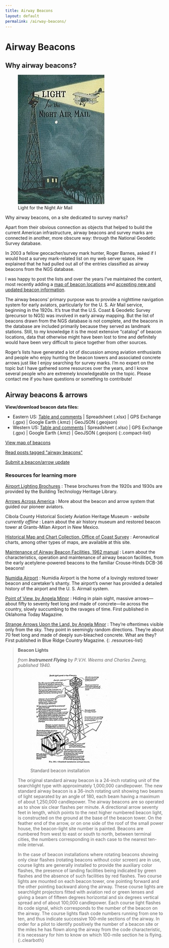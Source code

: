 ```yaml
---
title: Airway Beacons
layout: default
permalink: /airway-beacons/
---
```


# Airway Beacons

## Why airway beacons?

<figure class="alignright">
    <img src="/assets/img/beacon-light-ad.jpg" alt="Airway beacon ad" title="Airway beacon ad">
    <figcaption>Light for the Night Air Mail</figcaption>
</figure>

Why airway beacons, on a site dedicated to survey marks?

Apart from their obvious connection as objects that helped to build the current American infrastructure, airway beacons and survey marks are connected in another, more obscure way: through the National Geodetic Survey database.

In 2003 a fellow geocacher/survey mark hunter, Roger Barnes, asked if I would host a survey mark-related list on my web server space. He explained that he had pulled out all of the entries classified as airway beacons from the NGS database.

I was happy to post the lists and over the years I’ve maintained the content, most recently adding a [map of beacon locations](/map-of-ngs-airway-beacons/) and [accepting new and updated beacon information](https://docs.google.com/forms/d/1EKyr6-Rn8cV7G80a26fFmRQodGSHXonWXg9L938J7aI/viewform?embedded=true).

The airway beacons’ primary purpose was to provide a nighttime navigation system for early aviators, particularly for the U. S. Air Mail service, beginning in the 1920s. It’s true that the U.S. Coast & Geodetic Survey (precursor to NGS) was involved in early airway mapping. But the list of beacons drawn from the NGS database is not complete, and the beacons in the database are included primarily because they served as landmark stations. Still, to my knowledge it is the most extensive “catalog” of beacon locations, data that otherwise might have been lost to time and definitely would have been very difficult to piece together from other sources.

Roger’s lists have generated a lot of discussion among aviation enthusiasts and people who enjoy hunting the beacon towers and associated concrete arrows just like I enjoy searching for survey marks. I’m no expert on the topic but I have gathered some resources over the years, and I know several people who are extremely knowledgeable on the topic. Please contact me if you have questions or something to contribute!

## Airway beacons & arrows

**View/download beacon data files:**
- Eastern US: [Table and comments](/airway-beacons-list-eastern-u-s/) \| Spreadsheet (.xlsx) \| GPS Exchange (.gpx) \| Google Earth (.kmz) \| GeoJSON (.geojson)
- Western US: [Table and comments](/airway-beacons-list-western-u-s/) \| Spreadsheet (.xlsx) \| GPS Exchange (.gpx) \| Google Earth (.kmz) \| GeoJSON (.geojson)
{:.compact-list}

[View map of beacons](/map-of-ngs-airway-beacons/)

[Read posts tagged "airway beacons"](/tags/#airway%20beacons)

[Submit a beacon/arrow update](https://docs.google.com/forms/d/1EKyr6-Rn8cV7G80a26fFmRQodGSHXonWXg9L938J7aI/viewform?embedded=true)

### Resources for learning more

[Airport Lighting Brochures](https://archive.org/details/buildingtechnologyheritagelibrary?tab=collection&query=airport+lighting)
: These brochures from the 1920s and 1930s are provided by the Building Technology Heritage Library.

[Arrows Across America](http://www.dreamsmithphotos.com/arrow/)
: More about the beacon and arrow system that guided our pioneer aviators.

Cibola County Historical Society Aviation Heritage Museum - _website currently offline_
: Learn about the air history museum and restored beacon tower at Grants-Milan Airport in New Mexico.

[Historical Map and Chart Collection, Office of Coast Survey](https://historicalcharts.noaa.gov/)
: Aeronautical charts, among other types of maps, are available at this site.

[Maintenance of Airway Beacon Facilities, 1962 manual](/assets/docs/publications/Maintenance-of-Airway-Beacon-Facilities.pdf)
: Learn about the characteristics, operation and maintenance of airway beacon facilities, from the early acetylene-powered beacons to the familiar Crouse-Hinds DCB-36 beacons!

[Numidia Airport](http://numidiaairport.com/numidiaairport.html)
: Numidia Airport is the home of a lovingly restored tower beacon and caretaker’s shanty. The airport’s owner has provided a detailed history of the airport and the U. S. Airmail system.

[Point of View, by Angela Minor](https://angelaminor.com/wp-content/uploads/2022/07/Point-of-View-Oklahoma-Today.pdf)
: Hiding in plain sight, massive arrows—about fifty to seventy feet long and made of concrete—lie across the country, slowly succumbing to the ravages of time. First published in Oklahoma Today Magazine.

[Strange Arrows Upon the Land, by Angela Minor](https://angelaminor.com/wp-content/uploads/2022/07/Strange-Arrows-Upon-the-Land-Blue-Ridge-Country-by-Angela-Minor.pdf)
: They’re oftentimes visible only from the sky. They point in seemingly random directions. They’re about 70 feet long and made of deeply sun-bleached concrete. What are they? First published in Blue Ridge Country Magazine.
{: .resources-list}

> **Beacon Lights**
>
> _from **Instrument Flying** by P.V.H. Weems and Charles Zweng, published 1940._
>
><figure class="gallery alignright"><a class="card" href="/assets/img/standard-beacon-installation.jpg"><img src="/assets/img/standard-beacon-installation255x300.jpg" alt="Standard beacon installation" alt="Standard beacon installation" title="Standard beacon installation"></a><figcaption>Standard beacon installation</figcaption></figure>
>
> The original standard airway beacon is a 24-inch rotating unit of the searchlight type with approximately 1,000,000 candlepower. The new standard airway beacon is a 36-inch rotating unit showing two beams of light separated by an angle of 180, each beam having a maximum of about 1,250,000 candlepower. The airway beacons are so operated as to show six clear flashes per minute. A directional arrow seventy feet in length, which points to the next higher numbered beacon light, is constructed on the ground at the base of the beacon tower. On the feather end of the arrow, or on one side of the roof of the small power house, the beacon-light site number is painted. Beacons are numbered from west to east or south to north, between terminal cities, the numbers corresponding in each case to the nearest ten-mile interval.
>
>In the case of beacon installations where rotating beacons showing only clear flashes (rotating beacons without color screen) are in use, course lights are generally installed to provide the auxiliary color flashes, the presence of landing facilities being indicated by green flashes and the absence of such facilities by red flashes. Two course lights are mounted on each beacon tower, one pointing forward and the other pointing backward along the airway. These course lights are searchlight projectors fitted with aviation red or green lenses and giving a beam of fifteen degrees horizontal and six degrees vertical spread and of about 100,000 candlepower. Each course light flashes its code signal, which corresponds to the number of the beacon on the airway. The course lights flash code numbers running from one to ten, and thus indicate successive 100-mile sections of the airway. In order for a pilot to identify positively the number of a beacon site or the miles he has flown along the airway from the code characteristic, it is necessary for him to know on which 100-mile section he is flying.
{:.clearboth}



